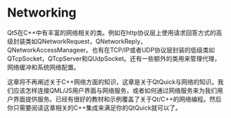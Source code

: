 # Networking

Qt5在C++中有丰富的网络相关的类。例如在http协议层上使用请求回答方式的高级封装类如QNetworkRequest，QNetworkReply，QNetworkAccessManageer。也有在TCP/IP或者UDP协议层封装的低级类如QTcpSocket，QTcpServer和QUdpSocket。还有一些额外的类用来管理代理，网络缓冲和系统网络配置。

这章将不再阐述关于C++网络方面的知识，这章是关于QtQuick与网络的知识。我们应该怎样连接QML/JS用户界面与网络服务，或者如何通过网络服务来为我们用户界面提供服务。已经有很好的教材和示例覆盖了关于Qt/C++的网络编程。然后你只需要阅读这章相关的C++集成来满足你的QtQuick就可以了。
